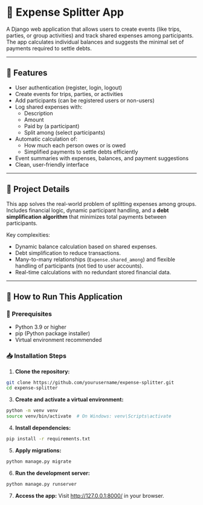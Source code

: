 # 💸 Expense Splitter App

A Django web application that allows users to create events (like trips, parties, or group activities) and track shared expenses among participants. The app calculates individual balances and suggests the minimal set of payments required to settle debts.

---

## 🚀 Features

- User authentication (register, login, logout)
- Create events for trips, parties, or activities
- Add participants (can be registered users or non-users)
- Log shared expenses with:
  - Description
  - Amount
  - Paid by (a participant)
  - Split among (select participants)
- Automatic calculation of:
  - How much each person owes or is owed
  - Simplified payments to settle debts efficiently
- Event summaries with expenses, balances, and payment suggestions
- Clean, user-friendly interface

---

## 📜 Project Details

This app solves the real-world problem of splitting expenses among groups. Includes financial logic, dynamic participant handling, and a **debt simplification algorithm** that minimizes total payments between participants.

Key complexities:
- Dynamic balance calculation based on shared expenses.
- Debt simplification to reduce transactions.
- Many-to-many relationships (`Expense.shared_among`) and flexible handling of participants (not tied to user accounts).
- Real-time calculations with no redundant stored financial data.

---

## 🏃 How to Run This Application

### 🔧 Prerequisites
- Python 3.9 or higher
- pip (Python package installer)
- Virtual environment recommended

### 📥 Installation Steps

1. **Clone the repository:**
```bash
git clone https://github.com/yourusername/expense-splitter.git
cd expense-splitter
```
3. **Create and activate a virtual environment:**
```bash
python -m venv venv
source venv/bin/activate  # On Windows: venv\Scripts\activate
```
4. **Install dependencies:**
```bash
pip install -r requirements.txt
```
5. **Apply migrations:**
```bash
python manage.py migrate
```
6. **Run the development server:**
```bash
python manage.py runserver
```
7. **Access the app:**
Visit http://127.0.0.1:8000/ in your browser.


